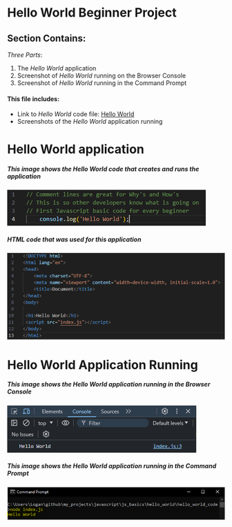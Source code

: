 # Hello World Beginner Project 

## Section Contains:

*Three Parts*:

1. The *Hello World* application 
2. Screenshot of *Hello World* running on the Browser Console
3. Screenshot of *Hello World* running in the Command Prompt

#### This file includes: 

* Link to *Hello World* code file: [Hello World](hello_world_code/index.js "Hello World file")
* Screenshots of the *Hello World* application running

#

# Hello World application

##### This image shows the *Hello World* code that creates and runs the application 

![Hello World IMG 1](img/hello_world_img_1.PNG "Hello World code IMG 1")

##### *HTML* code that was used for this application

![HTML code IMG 1](img/hello_world_img_2.PNG "HTML code IMG 1")

# Hello World Application Running

##### This image shows the *Hello World* application running in the Browser Console

![Hello World code IMG 1](img/hello_world_code_img_1.PNG "Hello World code IMG 1")

##### This image shows the *Hello World* application running in the Command Prompt

![Hello World code IMG 2](img/hello_world_code_img_2.PNG "Hello World code IMG 2")



